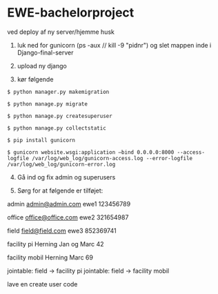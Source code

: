 # EWE-bachelorproject


ved deploy af ny server/hjemme husk 

1. luk ned for gunicorn (ps -aux // kill -9 "pidnr") og slet mappen inde i Django-final-server

2. upload ny django 

3. kør følgende
```
$ python manager.py makemigration
``` 
```
$ python manage.py migrate
``` 
```
$ python manage.py createsuperuser
``` 
```
$ python manage.py collectstatic
``` 
```
$ pip install gunicorn
``` 
```
$ gunicorn website.wsgi:application –bind 0.0.0.0:8000 --access-logfile /var/log/web_log/gunicorn-access.log --error-logfile /var/log/web_log/gunicorn-error.log
```
4. Gå ind og fix admin og superusers

5. Sørg for at følgende er tilføjet: 

admin
admin@admin.com
ewe1
123456789

office
office@office.com
ewe2
321654987

field
field@field.com
ewe3
852369741

facility pi
Herning
Jan og Marc
42


facility mobil
Herning
Marc
69

jointable: field -> facility pi
jointable: field -> facility mobil

lave en create user code

